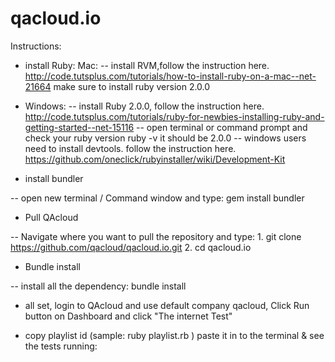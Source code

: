 qacloud.io
==========

Instructions:

- install Ruby:
Mac:
 -- install RVM,follow the instruction here.
    http://code.tutsplus.com/tutorials/how-to-install-ruby-on-a-mac--net-21664
    make sure to install ruby version 2.0.0

- Windows:
--	install Ruby 2.0.0, follow the instruction here.
	http://code.tutsplus.com/tutorials/ruby-for-newbies-installing-ruby-and-getting-started--net-15116
-- open terminal or command prompt and check your ruby version
 	ruby -v
 	it should be 2.0.0
--  windows users need to install devtools. follow the instruction here.
	https://github.com/oneclick/rubyinstaller/wiki/Development-Kit

- install bundler

-- open new terminal / Command window and type:
	gem install bundler

- Pull QAcloud

-- Navigate where you want to pull the repository and type:
	1. git clone https://github.com/qacloud/qacloud.io.git
	2. cd qacloud.io

- Bundle install

-- install all the dependency:
	bundle install

- all set, login to QAcloud and use default company qacloud, Click Run button on Dashboard and click "The internet Test"

- copy playlist id (sample: ruby playlist.rb <objectID> ) paste it in to the terminal & see the tests running:
